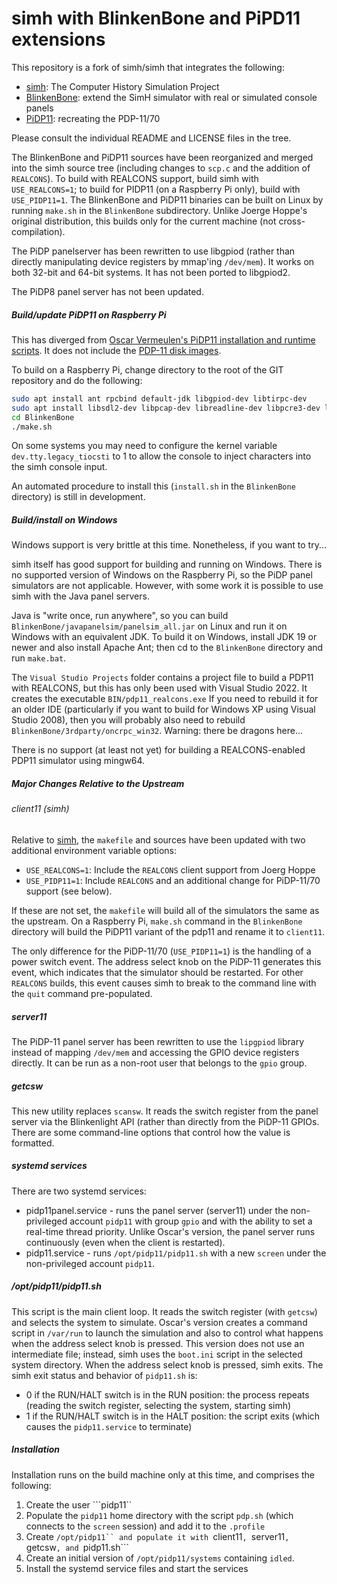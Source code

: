 # simh with BlinkenBone and PiPD11 extensions

This repository is a fork of simh/simh that integrates the following:
- [simh](https://github.com/simh/simh): The Computer History Simulation Project
- [BlinkenBone](https://github.com/j-hoppe/BlinkenBone): extend the SimH simulator with real or simulated console panels
- [PiDP11](https://obsolescence.wixsite.com/obsolescence/pidp-11): recreating the PDP-11/70

Please consult the individual README and LICENSE files in the tree.

The BlinkenBone and PiDP11 sources have been reorganized and merged into the simh source tree (including changes to ``scp.c`` and the addition of ``REALCONS``). To build with REALCONS support, build simh with ``USE_REALCONS=1``; to build for PIDP11 (on a Raspberry Pi only), build with ``USE_PIDP11=1``. The BlinkenBone and PiDP11 binaries can be built on Linux by running ``make.sh`` in the ``BlinkenBone`` subdirectory. Unlike Joerge Hoppe's original distribution, this builds only for the current machine (not cross-compilation).

The PiDP panelserver has been rewritten to use libgpiod (rather than directly manipulating device registers by mmap'ing ``/dev/mem``). It works on both 32-bit and 64-bit systems. It has not been ported to libgpiod2.

The PiDP8 panel server has not been updated.

##### Build/update PiDP11 on Raspberry Pi

This has diverged from [Oscar Vermeulen's PiDP11 installation and runtime scripts](http://pidp.net/pidp11/pidp11.tar.gz). It does not include the [PDP-11 disk images](http://pidp.net/pidp11/systems.tar.gz). 

To build on a Raspberry Pi, change directory to the root of the GIT repository and do the following:
```bash
sudo apt install ant rpcbind default-jdk libgpiod-dev libtirpc-dev 
sudo apt install libsdl2-dev libpcap-dev libreadline-dev libpcre3-dev libedit-dev libpng-dev libvdeplug-dev
cd BlinkenBone
./make.sh
```
On some systems you may need to configure the kernel variable ```dev.tty.legacy_tiocsti``` to 1
to allow the console to inject characters into the simh console input.

An automated procedure to install this (```install.sh``` in the ```BlinkenBone``` directory) is still in development.

##### Build/install on Windows

Windows support is very brittle at this time. Nonetheless, if you want to try...

simh itself has good support for building and running on Windows.
There is no supported version of Windows on the Raspberry Pi, so the PiDP panel simulators are not applicable.
However, with some work it is possible to use simh with the Java panel servers.

Java is "write once, run anywhere", so you can build ``BlinkenBone/javapanelsim/panelsim_all.jar``
on Linux and run it on Windows with an equivalent JDK.
To build it on Windows, install JDK 19 or newer and also install Apache Ant;
then cd to the ``BlinkenBone`` directory and run ``make.bat``.

The ``Visual Studio Projects`` folder contains a project file to build a PDP11 with REALCONS,
but this has only been used with Visual Studio 2022. It creates the executable ``BIN/pdp11_realcons.exe``
If you need to rebuild it for an older IDE (particularly if you want to build for Windows XP
using Visual Studio 2008), then you will probably also need to rebuild ``BlinkenBone/3rdparty/oncrpc_win32``.
Warning: there be dragons here...

There is no support (at least not yet) for building a REALCONS-enabled PDP11 simulator using mingw64.

##### Major Changes Relative to the Upstream

###### client11 (simh)

Relative to [simh](https://github.com/simh/simh), the ```makefile``` and sources have been
updated with two additional environment variable options:
- ```USE_REALCONS=1```: Include the ```REALCONS``` client support from Joerg Hoppe
- ```USE_PIDP11=1```: Include ```REALCONS``` and an additional change for PiDP-11/70 support (see below).

If these are not set, the ```makefile``` will build all of the simulators the same as the
upstream. On a Raspberry Pi, ```make.sh``` command in the ```BlinkenBone``` directory will
build the PiDP11 variant of the pdp11 and rename it to ```client11```.

The only difference for the PiDP-11/70 (```USE_PIDP11=1```) is the handling of a power
switch event. The address select knob on the PiDP-11 generates this event, which indicates
that the simulator should be restarted. For other ```REALCONS``` builds, this event causes
simh to break to the command line with the ```quit``` command pre-populated.

##### server11

The PiDP-11 panel server has been rewritten to use the ```lipgpiod``` library instead of mapping
```/dev/mem``` and accessing the GPIO device registers directly. It can be run as a non-root user
that belongs to the ```gpio``` group.

##### getcsw

This new utility replaces ```scansw```. It reads the switch register from the panel server
via the Blinkenlight API (rather than directly from the PiDP-11 GPIOs. There are some
command-line options that control how the value is formatted.

##### systemd services

There are two systemd services:
- pidp11panel.service - runs the panel server (server11) under the non-privileged account
  ```pidp11``` with group ```gpio``` and with the ability to set a real-time thread priority.
  Unlike Oscar's version, the panel server runs continuously (even when the client is
  restarted).
- pidp11.service - runs ```/opt/pidp11/pidp11.sh``` with a new ```screen```
under the non-privileged account ```pidp11```.

##### /opt/pidp11/pidp11.sh

This script is the main client loop. It reads the switch register (with ```getcsw```)
and selects the system to simulate. Oscar's version creates a command script in
```/var/run``` to launch the simulation and also to control what happens when the
address select knob is pressed. This version does not use an intermediate file;
instead, simh uses the ```boot.ini``` script in the selected system directory.
When the address select knob is pressed, simh exits. The simh exit status
and behavior of ```pidp11.sh``` is:
- 0 if the RUN/HALT switch is in the RUN position: the process repeats
  (reading the switch register, selecting the system, starting simh)
- 1 if the RUN/HALT switch is in the HALT position: the script exits
  (which causes the ```pidp11.service``` to terminate)

##### Installation

Installation runs on the build machine only at this time, and comprises the following:
1. Create the user ```pidp11``
2. Populate the ```pidp11``` home directory with the script ```pdp.sh```
   (which connects to the ```screen``` session) and add it to the ```.profile```
3. Create ```/opt/pidp11`` and populate it with ```client11```, ```server11```,
   ```getcsw```, and ```pidp11.sh```
4. Create an initial version of ```/opt/pidp11/systems``` containing ```idled```.
5. Install the systemd service files and start the services
